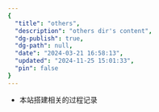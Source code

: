 ```yaml
---
{
  "title": "others",
  "description": "others dir's content",
  "dg-publish": true,
  "dg-path": null,
  "date": "2024-03-21 16:58:13",
  "updated": "2024-11-25 15:01:33",
  "pin": false
}
---
```


- 本站搭建相关的过程记录